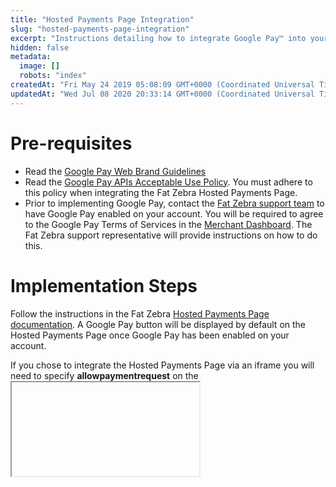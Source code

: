 ```yaml
---
title: "Hosted Payments Page Integration"
slug: "hosted-payments-page-integration"
excerpt: "Instructions detailing how to integrate Google Pay™ into your Website using the Fat Zebra Hosted Payments Page"
hidden: false
metadata: 
  image: []
  robots: "index"
createdAt: "Fri May 24 2019 05:08:09 GMT+0000 (Coordinated Universal Time)"
updatedAt: "Wed Jul 08 2020 20:33:14 GMT+0000 (Coordinated Universal Time)"
---
```

# Pre-requisites

- Read the [Google Pay Web Brand Guidelines](https://developers.google.com/pay/api/web/guides/brand-guidelines)
- Read the [Google Pay APIs Acceptable Use Policy](https://payments.developers.google.com/terms/aup). You must adhere to this policy when integrating the Fat Zebra Hosted Payments Page.
- Prior to implementing Google Pay, contact the [Fat Zebra support team](mailto:support@fatzebra.com) to have Google Pay enabled on your account. You will be required to agree to the Google Pay Terms of Services in the [Merchant Dashboard](https://dashboard.pmnts.io). The Fat Zebra support representative will provide instructions on how to do this.

# Implementation Steps

Follow the instructions in the Fat Zebra [Hosted Payments Page documentation](ref:hosted-payment-pages). A Google Pay button will be displayed by default on the Hosted Payments Page once Google Pay has been enabled on your account.

If you chose to integrate the Hosted Payments Page via an iframe you will need to specify  **allowpaymentrequest** on the **<iframe>** tag:

```html iframe with allowpaymentrequest attribute
<iframe
  allowpaymentrequest
  height='800'
  src='https://paynow.pmnts.io/xxxx/invoices?iframe=1&nonce=7705a1dd&ts=1511737426&v=8f14f3f99769ce96b2488dc4a1350ff8'
  width='600'>
</iframe>
```

If your **<iframe>** element uses the [**sandbox attribute**](https://developer.mozilla.org/en-US/docs/Web/HTML/Element/iframe#attr-sandbox), an **allow-popups** token should be set to allow display of the Google Pay payment sheet in a new window:

```html iframe with sandbox attribute
<iframe
  allowpaymentrequest
  sandbox="allow-popups"
  height='800'
  src='https://paynow.pmnts.io/xxxx/invoices?iframe=1&nonce=7705a1dd&ts=1511737426&v=8f14f3f99769ce96b2488dc4a1350ff8'
  width='600'>
</iframe>
```
